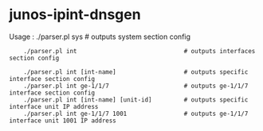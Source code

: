 junos-ipint-dnsgen
========================
Usage : ./parser.pl sys                              # outputs system section config 

        ./parser.pl int                              # outputs interfaces section config 

        ./parser.pl int [int-name]                   # outputs specific interface section config
        ./parser.pl int ge-1/1/7                     # outputs ge-1/1/7 interface section config
        ./parser.pl int [int-name] [unit-id]         # outputs specific interface unit IP address
        ./parser.pl int ge-1/1/7 1001                # outputs ge-1/1/7 interface unit 1001 IP address

